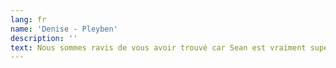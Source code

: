 ```yaml
---
lang: fr
name: 'Denise - Pleyben'
description: ''
text: Nous sommes ravis de vous avoir trouvé car Sean est vraiment super, non seulement il explique les choses simplement pour nous, mais son travail est excellent, merci.
---
```

